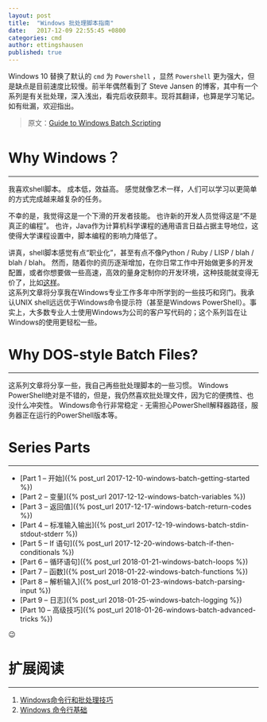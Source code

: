 ```yaml
---
layout: post
title:  "Windows 批处理脚本指南"
date:   2017-12-09 22:55:45 +0800
categories: cmd
author: ettingshausen
published: true
---
```


Windows 10 替换了默认的 `cmd` 为 `Powershell` ，显然 `Powershell` 更为强大，但是缺点是目前速度比较慢。前半年偶然看到了 Steve Jansen 的博客，其中有一个系列是有关批处理，深入浅出，看完后收获颇丰。现将其翻译，也算是学习笔记。如有纰漏，欢迎指出。

>原文：[Guide to Windows Batch Scripting](http://steve-jansen.github.io/guides/windows-batch-scripting/) 


# Why Windows？
---
我喜欢shell脚本。 成本低，效益高。 感觉就像艺术一样，人们可以学习以更简单的方式完成越来越复杂的任务。  

不幸的是，我觉得这是一个下滑的开发者技能。 也许新的开发人员觉得这是“不是真正的编程”。 也许，Java作为计算机科学课程的通用语言日益占据主导地位，这使得大学课程设置中，脚本编程的影响力降低了。  

讲真，shell脚本感觉有点“职业化”，甚至有点不像Python / Ruby / LISP / blah / blah / blah。 然而，随着你的资历逐渐增加，在你日常工作中开始做更多的开发配置，或者你想要做一些高速，高效的量身定制你的开发环境，这种技能就变得无价了，比如[这样](https://github.com/blog/1345-introducing-boxen)。  
这系列文章将分享我在Windows专业工作多年中所学到的一些技巧和窍门。我承认UNIX shell远远优于Windows命令提示符（甚至是Windows PowerShell）。事实上，大多数专业人士使用Windows为公司的客户写代码的；这个系列旨在让Windows的使用更轻松一些。

# Why DOS-style Batch Files?
---  
这系列文章将分享一些，我自己再些批处理脚本的一些习惯。 Windows PowerShell绝对是不错的，但是，我仍然喜欢批处理文件，因为它的便携性、也没什么冲突性。 Windows命令行非常稳定 - 无需担心PowerShell解释器路径，服务器正在运行的PowerShell版本等。

# Series Parts  
---

+ [Part 1 – 开始]({% post_url 2017-12-10-windows-batch-getting-started %})
+ [Part 2 – 变量]({% post_url 2017-12-12-windows-batch-variables %})
+ [Part 3 – 返回值]({% post_url 2017-12-17-windows-batch-return-codes %})
+ [Part 4 – 标准输入输出]({% post_url 2017-12-19-windows-batch-stdin-stdout-stderr %})
+ [Part 5 – If 语句]({% post_url 2017-12-20-windows-batch-if-then-conditionals %})
+ [Part 6 – 循环语句]({% post_url 2018-01-21-windows-batch-loops %})
+ [Part 7 – 函数]({% post_url 2018-01-22-windows-batch-functions %})
+ [Part 8 – 解析输入]({% post_url 2018-01-23-windows-batch-parsing-input %})
+ [Part 9 – 日志]({% post_url 2018-01-25-windows-batch-logging %})
+ [Part 10 – 高级技巧]({% post_url 2018-01-26-windows-batch-advanced-tricks %})

:wink:

# 扩展阅读
----
1. [Windows命令行和批处理技巧](http://netwjx.github.io/blog/2012/07/29/windows-shell-and-bat-skills/)
1. [Windows 命令行基础](https://blog.henix.info/blog/windows-cmdbasic/)